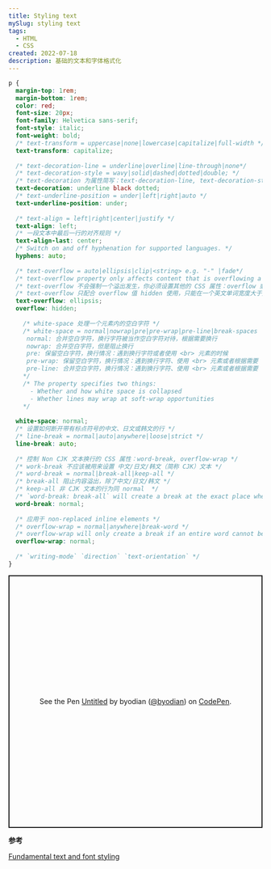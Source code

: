 ```yaml
---
title: Styling text
mySlug: styling text
tags: 
  - HTML
  - CSS
created: 2022-07-18
description: 基础的文本和字体格式化
---
```


```css
p {
  margin-top: 1rem;
  margin-bottom: 1rem;
  color: red;
  font-size: 20px;
  font-family: Helvetica sans-serif;
  font-style: italic;
  font-weight: bold;
  /* text-transform = uppercase|none|lowercase|capitalize|full-width */
  text-transform: capitalize;
 
  /* text-decoration-line = underline|overline|line-through|none*/
  /* text-decoration-style = wavy|solid|dashed|dotted|double; */
  /* text-decoration 为属性简写：text-decoration-line, text-decoration-style, text-decoration-color */
  text-decoration: underline black dotted;
  /* text-underline-position = under|left|right|auto */
  text-underline-position: under;
  
  /* text-align = left|right|center|justify */
  text-align: left;
  /* 一段文本中最后一行的对齐规则 */
  text-align-last: center;
  /* Switch on and off hyphenation for supported languages. */
  hyphens: auto;
  
  /* text-overflow = auto|ellipsis|clip|<string> e.g. "-" |fade*/
  /* text-overflow property only affects content that is overflowing a block container element in its inline progression direction. */
  /* text-overflow 不会强制一个溢出发生，你必须设置其他的 CSS 属性：overflow 或者 white-space 才能使得文本溢出它的父容器。 */
  /* text-overflow 只配合 overflow 值 hidden 使用，只能在一个英文单词宽度大于父容器宽度的时候有效 */
  text-overflow: ellipsis;
  overflow: hidden;
 
    /* white-space 处理一个元素内的空白字符 */
    /* white-space = normal|nowrap|pre|pre-wrap|pre-line|break-spaces   
     normal: 合并空白字符，换行字符被当作空白字符对待，根据需要换行
     nowrap: 合并空白字符，但是阻止换行
     pre: 保留空白字符，换行情况：遇到换行字符或者使用 <br> 元素的时候
     pre-wrap: 保留空白字符，换行情况：遇到换行字符、使用 <br> 元素或者根据需要
     pre-line: 合并空白字符，换行情况：遇到换行字符、使用 <br> 元素或者根据需要
    */
    /* The property specifies two things:
      - Whether and how white space is collapsed
      - Whether lines may wrap at soft-wrap opportunities 
    */
  
  white-space: normal;
  /* 设置如何断开带有标点符号的中文、日文或韩文的行 */
  /* line-break = normal|auto|anywhere|loose|strict */
  line-break: auto;
  
  /* 控制 Non CJK 文本换行的 CSS 属性：word-break, overflow-wrap */
  /* work-break 不应该被用来设置 中文/日文/韩文（简称 CJK）文本 */
  /* word-break = normal|break-all|keep-all */
  /* break-all 阻止内容溢出，除了中文/日文/韩文 */
  /* keep-all 非 CJK 文本的行为同 normal  */
  /* `word-break: break-all` will create a break at the exact place where text would otherwise overflow its container. */
  word-break: normal;
  
  /* 应用于 non-replaced inline elements */
  /* overflow-wrap = normal|anywhere|break-word */
  /* overflow-wrap will only create a break if an entire word cannot be placed on its own line without overflowing. */
  overflow-wrap: normal;
  
  /* `writing-mode` `direction` `text-orientation` */
}
```
<p class="codepen" data-height="500" data-default-tab="html,result" data-slug-hash="YzaNdzq" data-user="byodian" style="height: 500px; box-sizing: border-box; display: flex; align-items: center; justify-content: center; border: 2px solid; margin: 1em 0; padding: 1em;">
  <span>See the Pen <a href="https://codepen.io/byodian/pen/YzaNdzq">
  Untitled</a> by byodian (<a href="https://codepen.io/byodian">@byodian</a>)
  on <a href="https://codepen.io">CodePen</a>.</span>
</p>
<script async src="https://cpwebassets.codepen.io/assets/embed/ei.js"></script>

**参考**

[Fundamental text and font styling](https://developer.mozilla.org/en-US/docs/Learn/CSS/Styling_text/Fundamentals)
